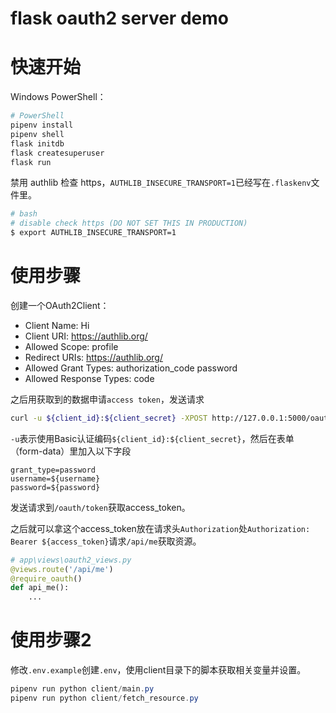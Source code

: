 # flask oauth2 server demo

# 快速开始

Windows PowerShell：

```PowerShell
# PowerShell
pipenv install
pipenv shell
flask initdb
flask createsuperuser
flask run
```

禁用 authlib 检查 https，`AUTHLIB_INSECURE_TRANSPORT=1`已经写在`.flaskenv`文件里。

```bash
# bash
# disable check https (DO NOT SET THIS IN PRODUCTION)
$ export AUTHLIB_INSECURE_TRANSPORT=1
```

# 使用步骤

创建一个OAuth2Client：

- Client Name: Hi
- Client URI: https://authlib.org/
- Allowed Scope: profile
- Redirect URIs: https://authlib.org/
- Allowed Grant Types: authorization_code password
- Allowed Response Types: code

之后用获取到的数据申请`access token`，发送请求

```bash
curl -u ${client_id}:${client_secret} -XPOST http://127.0.0.1:5000/oauth/token -F grant_type=password -F username=${username} -F password=${password}
```

`-u`表示使用Basic认证编码`${client_id}:${client_secret}`，然后在表单（form-data）里加入以下字段

```
grant_type=password
username=${username}
password=${password}
```

发送请求到`/oauth/token`获取access_token。

之后就可以拿这个access_token放在请求头`Authorization`处`Authorization: Bearer ${access_token}`请求`/api/me`获取资源。

```Python
# app\views\oauth2_views.py
@views.route('/api/me')
@require_oauth()
def api_me():
    ...
```

# 使用步骤2

修改`.env.example`创建`.env`，使用client目录下的脚本获取相关变量并设置。

```powershell
pipenv run python client/main.py
pipenv run python client/fetch_resource.py
```
